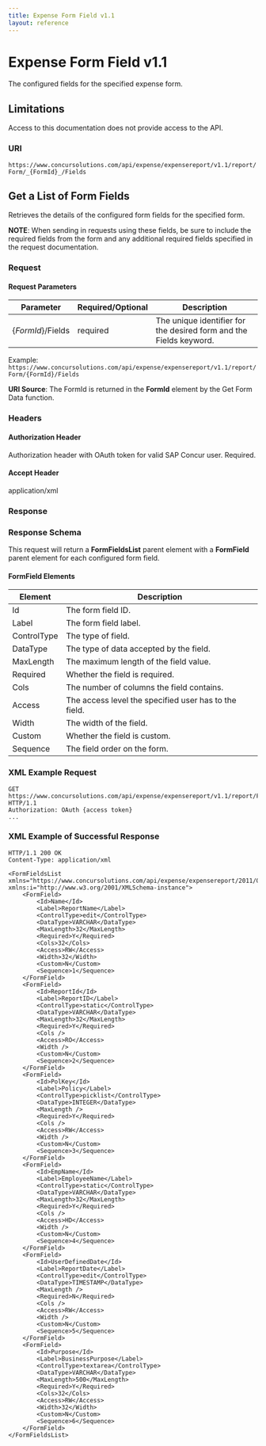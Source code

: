 ```yaml
---
title: Expense Form Field v1.1
layout: reference
---
```


# Expense Form Field v1.1

The configured fields for the specified expense form.

## Limitations

Access to this documentation does not provide access to the API. 

### URI
`https://www.concursolutions.com/api/expense/expensereport/v1.1/report/Form/_{FormId}_/Fields`

## Get a List of Form Fields <a name="get-list-form-fields"></a>
Retrieves the details of the configured form fields for the specified form.

**NOTE**: When sending in requests using these fields, be sure to include the required fields from the form and any additional required fields specified in the request documentation.

### <a name="request"></a>Request

#### Request Parameters

| Parameter |Required/Optional| Description |
|-----------------|--------|-----------------------------|
|{_FormId_}/Fields | required | The unique identifier for the desired form and the Fields keyword. |

Example: `https://www.concursolutions.com/api/expense/expensereport/v1.1/report/Form/{FormId}/Fields`

**URI Source**: The FormId is returned in the **FormId** element by the Get Form Data function.

### Headers

#### Authorization Header
Authorization header with OAuth token for valid SAP Concur user. Required.

#### Accept Header
application/xml

### <a name="response"></a>Response

### <a name="res-schema"></a>Response Schema
This request will return a **FormFieldsList** parent element with a **FormField** parent element for each configured form field.

#### FormField Elements

|  Element |  Description |
| -------- | ------------ |
|  Id |  The form field ID. |
|  Label |  The form field label. |
|  ControlType |  The type of field. |
|  DataType |  The type of data accepted by the field. |
|  MaxLength |  The maximum length of the field value. |
|  Required |  Whether the field is required. |
|  Cols |  The number of columns the field contains. |
|  Access |  The access level the specified user has to the field. |
|  Width |  The width of the field. |
|  Custom |  Whether the field is custom. |
|  Sequence |  The field order on the form. |

### <a name="ex-req"></a>XML Example Request

```http
GET https://www.concursolutions.com/api/expense/expensereport/v1.1/report/Form/nAaT8$puKKO2$pEVlsXfSruLpDfZL0wVM$s7/Fields HTTP/1.1
Authorization: OAuth {access token}
...
```

### <a name="ex-res"></a>XML Example of Successful Response

```http
HTTP/1.1 200 OK
Content-Type: application/xml

<FormFieldsList xmlns="https://www.concursolutions.com/api/expense/expensereport/2011/03" xmlns:i="http://www.w3.org/2001/XMLSchema-instance">
    <FormField>
        <Id>Name</Id>
        <Label>ReportName</Label>
        <ControlType>edit</ControlType>
        <DataType>VARCHAR</DataType>
        <MaxLength>32</MaxLength>
        <Required>Y</Required>
        <Cols>32</Cols>
        <Access>RW</Access>
        <Width>32</Width>
        <Custom>N</Custom>
        <Sequence>1</Sequence>
    </FormField>
    <FormField>
        <Id>ReportId</Id>
        <Label>ReportID</Label>
        <ControlType>static</ControlType>
        <DataType>VARCHAR</DataType>
        <MaxLength>32</MaxLength>
        <Required>Y</Required>
        <Cols />
        <Access>RO</Access>
        <Width />
        <Custom>N</Custom>
        <Sequence>2</Sequence>
    </FormField>
    <FormField>
        <Id>PolKey</Id>
        <Label>Policy</Label>
        <ControlType>picklist</ControlType>
        <DataType>INTEGER</DataType>
        <MaxLength />
        <Required>Y</Required>
        <Cols />
        <Access>RW</Access>
        <Width />
        <Custom>N</Custom>
        <Sequence>3</Sequence>
    </FormField>
    <FormField>
        <Id>EmpName</Id>
        <Label>EmployeeName</Label>
        <ControlType>static</ControlType>
        <DataType>VARCHAR</DataType>
        <MaxLength>32</MaxLength>
        <Required>Y</Required>
        <Cols />
        <Access>HD</Access>
        <Width />
        <Custom>N</Custom>
        <Sequence>4</Sequence>
    </FormField>
    <FormField>
        <Id>UserDefinedDate</Id>
        <Label>ReportDate</Label>
        <ControlType>edit</ControlType>
        <DataType>TIMESTAMP</DataType>
        <MaxLength />
        <Required>N</Required>
        <Cols />
        <Access>RW</Access>
        <Width />
        <Custom>N</Custom>
        <Sequence>5</Sequence>
    </FormField>
    <FormField>
        <Id>Purpose</Id>
        <Label>BusinessPurpose</Label>
        <ControlType>textarea</ControlType>
        <DataType>VARCHAR</DataType>
        <MaxLength>500</MaxLength>
        <Required>Y</Required>
        <Cols>32</Cols>
        <Access>RW</Access>
        <Width>32</Width>
        <Custom>N</Custom>
        <Sequence>6</Sequence>
    </FormField>
</FormFieldsList>
```
